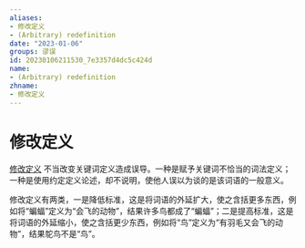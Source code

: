 ```yaml
---
aliases:
- 修改定义
- (Arbitrary) redefinition
date: "2023-01-06"
groups: 谬误
id: 20230106211530_7e3357d4dc5c424d
name:
- (Arbitrary) redefinition
zhname:
- 修改定义
---
```


# 修改定义

[修改定义](https://zh.wikipedia.org/wiki/%E4%BF%AE%E6%94%B9%E5%AE%9A%E7%BE%A9) 不当改变关键词定义造成误导。一种是赋予关键词不恰当的词法定义；一种是使用约定定义论述，却不说明，使他人误以为谈的是该词语的一般意义。

修改定义有两类，一是降低标准，这是将词语的外延扩大，使之含括更多东西，例如将“蝙蝠”定义为“会飞的动物”，结果许多鸟都成了“蝙蝠”；二是提高标准，这是将词语的外延缩小，使之含括更少东西，例如将“鸟”定义为“有羽毛又会飞的动物”，结果鸵鸟不是“鸟”。

